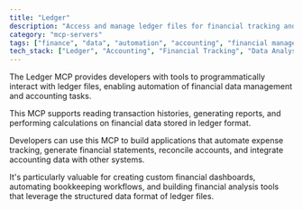 ```yaml
---
title: "Ledger"
description: "Access and manage ledger files for financial tracking and accounting workflows."
category: "mcp-servers"
tags: ["finance", "data", "automation", "accounting", "financial management", "reporting"]
tech_stack: ["Ledger", "Accounting", "Financial Tracking", "Data Analysis", "Expense Tracking", "Financial Statements", "Bookkeeping Workflows"]
---
```


The Ledger MCP provides developers with tools to programmatically interact with ledger files, enabling automation of financial data management and accounting tasks. 

This MCP supports reading transaction histories, generating reports, and performing calculations on financial data stored in ledger format.

Developers can use this MCP to build applications that automate expense tracking, generate financial statements, reconcile accounts, and integrate accounting data with other systems. 

It's particularly valuable for creating custom financial dashboards, automating bookkeeping workflows, and building financial analysis tools that leverage the structured data format of ledger files.